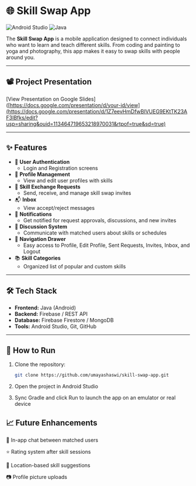 # 🌐 Skill Swap App

![Android Studio](https://img.shields.io/badge/Built%20With-Android%20Studio-3DDC84?logo=android-studio&logoColor=white)
![Java](https://img.shields.io/badge/Language-Java-blue)


The **Skill Swap App** is a mobile application designed to connect individuals who want to learn and teach different skills. From coding and painting to yoga and photography, this app makes it easy to swap skills with people around you.

---
## 📽️ Project Presentation

[View Presentation on Google Slides]([https://docs.google.com/presentation/d/your-id/view](https://docs.google.com/presentation/d/1Z7eevHmDfwBIVUEG9EKtTK23AF3IBfks/edit?usp=sharing&ouid=113464719653218970031&rtpof=true&sd=true)

---

## ✨ Features

- 🔐 **User Authentication**
  - Login and Registration screens
- 👤 **Profile Management**
  - View and edit user profiles with skills
- 🔁 **Skill Exchange Requests**
  - Send, receive, and manage skill swap invites
- 📬 **Inbox**
  - View accept/reject messages 
- 🔔 **Notifications**
  - Get notified for request approvals, discussions, and new invites
- 💬 **Discussion System**
  - Communicate with matched users about skills or schedules
- 🧭 **Navigation Drawer**
  - Easy access to Profile, Edit Profile, Sent Requests, Invites, Inbox, and Logout
- 📚 **Skill Categories**
  - Organized list of popular and custom skills

---

## 🛠️ Tech Stack

- **Frontend:** Java (Android)
- **Backend:** Firebase / REST API
- **Database:** Firebase Firestore / MongoDB
- **Tools:** Android Studio, Git, GitHub

---

## 🚀 How to Run

1. Clone the repository:
   ```bash
   git clone https://github.com/umayashaswi/skill-swap-app.git

2. Open the project in Android Studio

3. Sync Gradle and click Run to launch the app on an emulator or real device

## 📈 Future Enhancements
💬 In-app chat between matched users

⭐ Rating system after skill sessions

📌 Location-based skill suggestions

📷 Profile picture uploads


